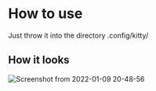 # How to use
Just throw it into the directory .config/kitty/

## How it looks
![Screenshot from 2022-01-09 20-48-56](https://user-images.githubusercontent.com/60475104/148696307-e6f85ac0-a28b-4a40-85f6-ba328be3d53a.png)
